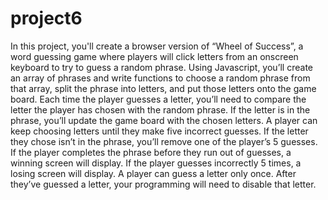 # project6
In this project, you'll create a browser version of “Wheel of Success”, a word guessing game where players will click letters 
from an onscreen keyboard to try to guess a random phrase.  Using Javascript, you’ll create an array of phrases and write functions 
to choose a random phrase from that array, split the phrase into letters, and put those letters onto the game board.  Each time 
the player guesses a letter, you’ll need to compare the letter the player has chosen with the random phrase. If the letter is in 
the phrase, you’ll update the game board with the chosen letters.  A player can keep choosing letters until they make five 
incorrect guesses. If the letter they chose isn’t in the phrase, you’ll remove one of the player’s 5 guesses.  If the player completes 
the phrase before they run out of guesses, a winning screen will display. If the player guesses incorrectly 5 times, a losing screen will 
display.  A player can guess a letter only once. After they’ve guessed a letter, your programming will need to disable that letter.
